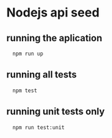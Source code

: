 # Nodejs api seed

## running the aplication
```
  npm run up
```

## running all tests
```
  npm test
```

## running unit tests only
```
  npm run test:unit
```

